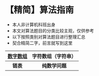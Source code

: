 # 【精简】算法指南
* 本人非计算机科班出身
* 本文对算法题目的分类比较主观，仅供参考
* 以下按照类别对算法题目进行整理汇总
* 契合精简二字，前言就写到这里




| [数字数组](https://github.com/zhangjijun0/Simplified-Algorithm-Guide/blob/main/1.%20%E6%95%B0%E5%AD%97%E6%95%B0%E7%BB%84/1.%20%E6%95%B0%E5%AD%97%E6%95%B0%E7%BB%84.md) | 字符数组（字符串） |
| :------: | :----------------: |
| **链表** |   **纯数学问题**   |

